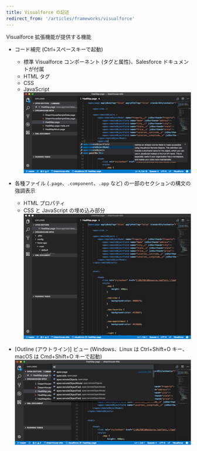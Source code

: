 ```yaml
---
title: Visualforce の記述
redirect_from: '/articles/frameworks/visualforce'
---
```


Visualforce 拡張機能が提供する機能

- コード補完 \(Ctrl+スペースキーで起動\)

  - 標準 Visualforce コンポーネント \(タグと属性\)、Salesforce ドキュメントが付属
  - HTML タグ
  - CSS
  - JavaScript
    ![コード補完オプションと .page ファイルの関連ドキュメント](../../images/visualforce_completion.png)

- 各種ファイル \(`.page`、`.component`、`.app` など\) の一部のセクションの構文の強調表示

  - HTML プロパティ
  - CSS と JavaScript の埋め込み部分
    ![.page ファイルの構文の色分けされた強調表示](../../images/visualforce_syntax.png)

- [Outline \(アウトライン\)] ビュー \(Windows、Linux は Ctrl+Shift+O キー、macOS は Cmd+Shift+O キーで起動\)
  ![.page ファイルの記号のリスト](../../images/visualforce_outline.png)
